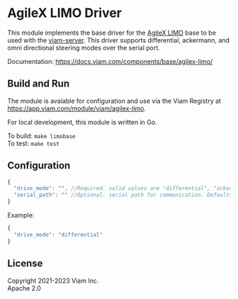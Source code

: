 # AgileX LIMO Driver

This module implements the base driver for the [AgileX LIMO](https://global.agilex.ai/products/limo) base to be used with the [viam-server](https://docs.viam.com/). This driver supports differential, ackermann, and omni directional steering modes over the serial port.

Documentation: https://docs.viam.com/components/base/agilex-limo/

## Build and Run

The module is avaiable for configuration and use via the Viam Registry at https://app.viam.com/module/viam/agilex-limo.

For local development, this module is written in Go.

To build: `make limobase`<br>
To test: `make test`

## Configuration

```javascript
{
  "drive_mode": "", //Required. valid values are "differential", "ackermann", or "omni"
  "serial_path": "" //Optional. serial path for communication. Defaults to "/dev/ttyTHS1"
}
```

Example:

```javascript
{
  "drive_mode": "differential"
}
```
## License
Copyright 2021-2023 Viam Inc. <br>
Apache 2.0
